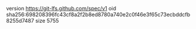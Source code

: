 version https://git-lfs.github.com/spec/v1
oid sha256:698208396fc43cf8a2f2b8ed8780a740e2c0f46e3f65c73ecbddcfb8255d7487
size 5755
